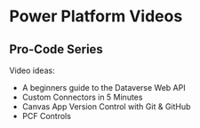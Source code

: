 # Power Platform Videos

## Pro-Code Series
Video ideas:
- A beginners guide to the Dataverse Web API
- Custom Connectors in 5 Minutes
- Canvas App Version Control with Git & GitHub
- PCF Controls